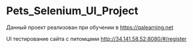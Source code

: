 # Pets_Selenium_UI_Project

Данный проект реализован при обучении в https://qalearning.net

UI тестирование сайта с питомцами http://34.141.58.52:8080/#/register
